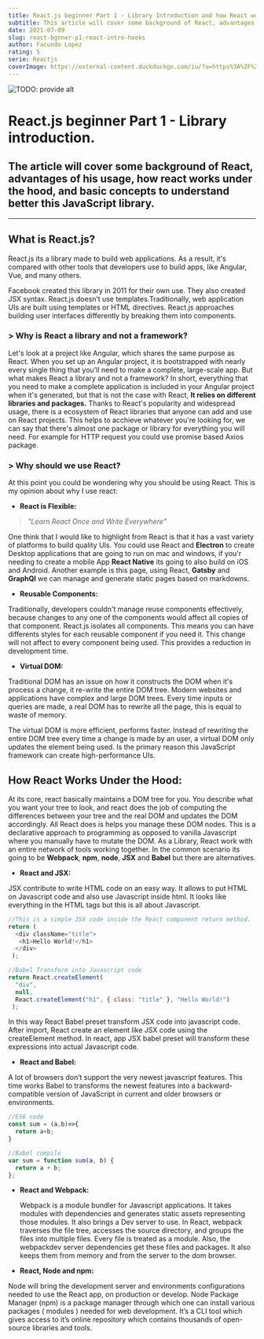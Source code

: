 ```yaml
---
title: React.js beginner Part 1 - Library Introduction and how React works
subtitle: This article will cover some background of React, advantages of his usage, how react works and basic concepts to understand better this JavaScript library.
date: 2021-07-09
slug: react-bgnner-p1-react-intro-hooks
author: Facundo Lopez
rating: 5
serie: Reactjs
coverImage: https://external-content.duckduckgo.com/iu/?u=https%3A%2F%2Fblog.ineat-group.com%2Fwp-content%2Fuploads%2F2019%2F04%2FReact.png&f=1&nofb=1
---
```

![TODO: provide alt](https://external-content.duckduckgo.com/iu/?u=https%3A%2F%2Fblog.ineat-group.com%2Fwp-content%2Fuploads%2F2019%2F04%2FReact.png&f=1&nofb=1)</div>

# React.js beginner Part 1 - Library introduction.

## The article will cover some background of React, advantages of his usage, how react works under the hood, and basic concepts to understand better this JavaScript library.


---

<div>

<!-- ## Table of contents:

- React.js library background.
- Advantages of using React.js.
- Principal Hooks overview: -->


## What is React.js?


React.js its a library made to build web applications. As a result, it's compared with other tools that developers use to build apps, like Angular, Vue, and many others.

Facebook created this library in 2011 for their own use. They also created JSX syntax.
React.js doesn’t use templates.Traditionally, web application UIs are built using templates or HTML directives.
React.js approaches building user interfaces differently by breaking them into components.

### > Why is React a library and not a framework?

Let's look at a project like Angular, which shares the same purpose as React. When you set up an Angular project, it is bootstrapped with nearly every single thing that you'll need to make a complete, large-scale app.
But what makes React a library and not a framework?
In short, everything that you need to make a complete application is included in your Angular project when it's generated, but that is not the case with React, **It relies on different libraries and packages.**
Thanks to React's popularity and widespread usage, there is a ecosystem of React libraries that anyone can add and use on React projects. This helps to acchieve whatever you're looking for,
we can say that there's almost one package or library for everything you will need. For example for HTTP request you could use promise based Axios package.

### > Why should we use React?
At this point you could be wondering why you should be using React. This is my opinion about why I use react:


- **React is Flexible:**


> *"Learn React Once and Write Everywhere"*


One think that I would like to highlight from React is that it has a vast variety of platforms to build quality UIs. You could use React and **Electron** to create Desktop applications that are going to run on mac and windows, if you'r needing to create a mobile App **React Native** its going to also build on iOS and Android. Another example is this page, using React, **Gatsby** and **GraphQl** we can manage and generate static pages based on markdowns.

- **Reusable Components:**

Traditionally, developers couldn't manage reuse components effectively, because changes to any one
of the components would affect all copies of that component.
React.js isolates all components. This means you can have differents styles for each reusable component if you need it. This change will not affect to every component being used. This provides a reduction in development time.

- **Virtual DOM:**


Traditional DOM has an issue on how it constructs the DOM when it's process a change, it re-write the entire DOM tree. Modern websites and applications have complex and large DOM trees. Every time inputs or queries are made, a real DOM has to rewrite all the page, this is equal to waste of memory.

The virtual DOM is more efficient, performs faster. Instead of rewriting the entire DOM tree every time a change is made by an user, a virtual DOM only updates the element being used.
Is the primary reason this JavaScript framework can create high-performance UIs.

## How React Works Under the Hood:

At its core, react basically maintains a DOM tree for you. You describe what you want your tree to look, and react does the job of computing the differences between your tree and the real DOM and updates the DOM accordingly. All React does is helps you manage these DOM nodes.
This is a declarative approach to programming as opposed to vanilla Javascript where you manually have to mutate the DOM.
As a Library, React work with an entire network of tools working together. In the common scenario its going to be **Webpack**, **npm**, **node**, **JSX** and **Babel** but there are alternatives.


  - **React and JSX:**


JSX contribute to write HTML code on an easy way. It allows to put HTML on Javascript code and also use Javascript inside html. It looks like everything in the HTML tags but this is all about Javascript.


```javascript
//This is a simple JSX code inside the React component return method.
return (
  <div className="title">
   <h1>Hello World!</h1>
  </div>
 );
```
```javascript
//Babel Transform into Javascript code
return React.createElement(
  "div",
  null,
  React.createElement("h1", { class: "title" }, "Hello World!")
 );
```

In this way React Babel preset transform JSX code into javascript code. After import, React create an element like JSX code using the createElement method.
In react, app JSX babel preset will transform these expressions into actual Javascript code.


  - **React and Babel:**
  
  A lot of browsers don’t support the very newest javascript features. This time works Babel to transforms the newest features into a backward-compatible version of JavaScript in current and older browsers or environments.

```javascript
//ES6 code
const sum = (a,b)=>{
  return a+b;
}

//Babel compile
var sum = function sum(a, b) {
  return a + b;
};
```

  
- **React and Webpack:**
  
  Webpack is a module bundler for Javascript applications. It takes modules with dependencies and generates static assets representing those modules. It also brings a Dev server to use.
  In React, webpack traverses the file tree, accesses the source directory, and groups the files into multiple files.
  Every file is treated as a module. Also, the webpackdev server dependencies get these files and packages. It also keeps them from memory and from the server to the dom browser.


- **React, Node and npm:**


Node will bring the development server and environments configurations needed to use the React app, on production or develop.
Node Package Manager (npm) is a package manager through which one can install various packages ( modules ) needed for web development. It’s a CLI tool which gives access to it’s online repository which contains thousands of open-source libraries and tools.

<!-- ## Resources

React.js documentation - _Introducing Hooks_: [https://reactjs.org/docs/hooks-intro.html]([https://reactjs.org/docs/hooks-intro.html)

React.js documentation - _Why did we build React.js?_: [https://reactjs.org/blog/2013/06/05/why-react.html](https://reactjs.org/blog/2013/06/05/why-react.htmll) -->
